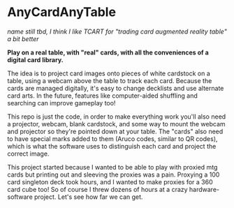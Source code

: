 # AnyCardAnyTable

*name still tbd, I think I like TCART for "trading card augmented reality table" a bit better*

**Play on a real table, with "real" cards, with all the conveniences of a digital card library.**

The idea is to project card images onto pieces of white cardstock on a table, using a webcam above the table to track each card. Because the cards are managed digitally, it's easy to change decklists and use alternate card arts. In the future, features like computer-aided shuffling and searching can improve gameplay too!

This repo is just the code, in order to make everything work you'll also need a projector, webcam, blank cardstock, and some way to mount the webcam and projector so they're pointed down at your table. The "cards" also need to have special marks added to them (Aruco codes, similar to QR codes), which is what the software uses to distinguish each card and project the correct image.

This project started because I wanted to be able to play with proxied mtg cards but printing out and sleeving the proxies was a pain. Proxying a 100 card singleton deck took hours, and I wanted to make proxies for a 360 card cube too! So of course I threw dozens of hours at a crazy hardware-software project. Let's see how far we can get.
